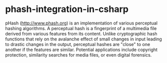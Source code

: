 phash-integration-in-csharp
===========================

pHash (http://www.phash.org) is an implementation of various perceptual hashing algorithms. A perceptual hash is a fingerprint of a multimedia file derived from various features from its content. Unlike cryptographic hash functions that rely on the avalanche effect of small changes in input leading to drastic changes in the output, perceptual hashes are "close" to one another if the features are similar. Potential applications include copyright protection, similarity searches for media files, or even digital forensics.